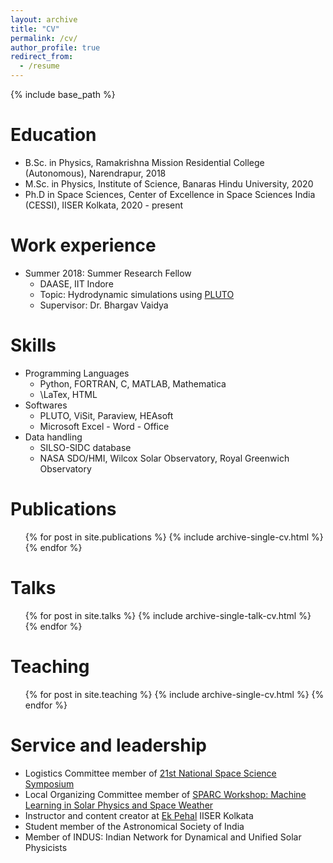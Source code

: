 ```yaml
---
layout: archive
title: "CV"
permalink: /cv/
author_profile: true
redirect_from:
  - /resume
---
```


{% include base_path %}

Education
======
* B.Sc. in Physics, Ramakrishna Mission Residential College (Autonomous), Narendrapur, 2018
* M.Sc. in Physics, Institute of Science, Banaras Hindu University, 2020
* Ph.D in Space Sciences, Center of Excellence in Space Sciences India (CESSI), IISER Kolkata, 2020 - present

Work experience
======
* Summer 2018: Summer Research Fellow
  * DAASE, IIT Indore
  * Topic: Hydrodynamic simulations using [PLUTO](http://plutocode.ph.unito.it/)
  * Supervisor: Dr. Bhargav Vaidya

Skills
======
* Programming Languages
  * Python, FORTRAN, C, MATLAB, Mathematica
  * \LaTex, HTML
* Softwares
  * PLUTO, ViSit, Paraview, HEAsoft
  * Microsoft Excel - Word - Office
* Data handling
  * SILSO-SIDC database
  * NASA SDO/HMI, Wilcox Solar Observatory, Royal Greenwich Observatory


Publications
======
  <ul>{% for post in site.publications %}
    {% include archive-single-cv.html %}
  {% endfor %}</ul>
  
Talks
======
  <ul>{% for post in site.talks %}
    {% include archive-single-talk-cv.html %}
  {% endfor %}</ul>
  
Teaching
======
  <ul>{% for post in site.teaching %}
    {% include archive-single-cv.html %}
  {% endfor %}</ul>
  
Service and leadership
======
* Logistics Committee member of [21st National Space Science Symposium](http://www.cessi.in/nsss/index.html)
* Local Organizing Committee member of [SPARC Workshop: Machine Learning in Solar Physics and Space Weather](http://www.cessi.in/aimlspaceweather/)
* Instructor and content creator at [Ek Pehal](https://www.iiserkol.ac.in/~outreach/initiatives.html) IISER Kolkata
* Student member of the Astronomical Society of India
* Member of INDUS: Indian Network for Dynamical and Unified Solar Physicists
